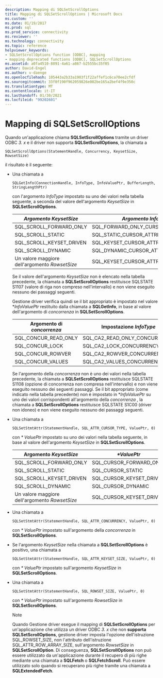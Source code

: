 ```yaml
---
description: Mapping di SQLSetScrollOptions
title: Mapping di SQLSetScrollOptions | Microsoft Docs
ms.custom: ''
ms.date: 01/19/2017
ms.prod: sql
ms.prod_service: connectivity
ms.reviewer: ''
ms.technology: connectivity
ms.topic: reference
helpviewer_keywords:
- SQLSetScrollOptions function [ODBC], mapping
- mapping deprecated functions [ODBC], SQLSetScrollOptions
ms.assetid: a0fa4510-8891-4a61-a867-b2555bc35f05
author: David-Engel
ms.author: v-daenge
ms.openlocfilehash: 105443a2b33a1903f1f22affef1c6ca70ee2cfdf
ms.sourcegitcommit: 33f0f190f962059826e002be165a2bef4f9e350c
ms.translationtype: MT
ms.contentlocale: it-IT
ms.lasthandoff: 01/30/2021
ms.locfileid: "99202601"
---
```

# <a name="sqlsetscrolloptions-mapping"></a>Mapping di SQLSetScrollOptions
Quando un'applicazione chiama **SQLSetScrollOptions** tramite un driver ODBC *3. x* e il driver non supporta **SQLSetScrollOptions**, la chiamata a  
  
```  
SQLSetScrollOptions(StatementHandle, Concurrency, KeysetSize, RowsetSize)  
```  
  
 il risultato è il seguente:  
  
-   Una chiamata a  
  
    ```  
    SQLGetInfo(ConnectionHandle, InfoType, InfoValuePtr, BufferLength, StringLengthPtr)  
    ```  
  
     con l'argomento *InfoType* impostato su uno dei valori nella tabella seguente, a seconda del valore dell'argomento *KeysetSize* in **SQLSetScrollOptions**.  
  
    |*Argomento KeysetSize*|*Argomento InfoType*|  
    |---------------------------|-------------------------|  
    |SQL_SCROLL_FORWARD_ONLY|SQL_FORWARD_ONLY_CURSOR_ATTRIBUTES2|  
    |SQL_SCROLL_STATIC|SQL_STATIC_CURSOR_ATTRIBUTES2|  
    |SQL_SCROLL_KEYSET_DRIVEN|SQL_KEYSET_CURSOR_ATTRIBUTES2|  
    |SQL_SCROLL_DYNAMIC|SQL_DYNAMIC_CURSOR_ATTRIBUTES2|  
    |Un valore maggiore dell'argomento *RowsetSize*|SQL_KEYSET_CURSOR_ATTRIBUTES2|  
  
     Se il valore dell'argomento *KeysetSize* non è elencato nella tabella precedente, la chiamata a **SQLSetScrollOptions** restituisce SQLSTATE S1107 (valore di riga non compreso nell'intervallo) e non viene eseguito nessuno dei passaggi seguenti.  
  
     Gestione driver verifica quindi se il bit appropriato è impostato nel valore **InfoValuePtr* restituito dalla chiamata a **SQLGetInfo**, in base al valore dell'argomento di *concorrenza* in **SQLSetScrollOptions**.  
  
    |Argomento di *concorrenza*|Impostazione *InfoType*|  
    |----------------------------|------------------------|  
    |SQL_CONCUR_READ_ONLY|SQL_CA2_READ_ONLY_CONCURRENCY|  
    |SQL_CONCUR_LOCK|SQL_CA2_LOCK_CONCURRENCY|  
    |SQL_CONCUR_ROWVER|SQL_CA2_ROWVER_CONCURRENCY|  
    |SQL_CONCUR_VALUES|SQL_CA2_VALUES_CONCURRENCY|  
  
     Se l'argomento della *concorrenza* non è uno dei valori nella tabella precedente, la chiamata a **SQLSetScrollOptions** restituisce SQLSTATE S1108 (opzione di concorrenza non compresa nell'intervallo) e non viene eseguito nessuno dei seguenti passaggi. Se il bit appropriato (come indicato nella tabella precedente) non è impostato in **InfoValuePtr* su uno dei valori corrispondenti all'argomento della *concorrenza* , la chiamata a **SQLSetScrollOptions** restituisce SQLSTATE S1C00 (driver non idoneo) e non viene eseguito nessuno dei passaggi seguenti.  
  
-   Una chiamata a  
  
    ```  
    SQLSetStmtAttr(StatementHandle, SQL_ATTR_CURSOR_TYPE, ValuePtr, 0)  
    ```  
  
     con *\* ValuePtr* impostato su uno dei valori nella tabella seguente, in base al valore dell'argomento *KeysetSize* in **SQLSetScrollOptions**.  
  
    |Argomento *KeysetSize*|*\*ValuePtr*|  
    |---------------------------|------------------|  
    |SQL_SCROLL_FORWARD_ONLY|SQL_CURSOR_FORWARD_ONLY|  
    |SQL_SCROLL_STATIC|SQL_CURSOR_STATIC|  
    |SQL_SCROLL_KEYSET_DRIVEN|SQL_CURSOR_KEYSET_DRIVEN|  
    |SQL_SCROLL_DYNAMIC|SQL_CURSOR_DYNAMIC|  
    |Un valore maggiore dell'argomento *RowsetSize*|SQL_CURSOR_KEYSET_DRIVEN|  
  
-   Una chiamata a  
  
    ```  
    SQLSetStmtAttr(StatementHandle, SQL_ATTR_CONCURRENCY, ValuePtr, 0)  
    ```  
  
     con *\* ValuePtr* impostato sull'argomento della *concorrenza* in **SQLSetScrollOptions**.  
  
-   Se l'argomento *KeysetSize* nella chiamata a **SQLSetScrollOptions** è positivo, una chiamata a  
  
    ```  
    SQLSetStmtAttr(StatementHandle, SQL_ATTR_KEYSET_SIZE, ValuePtr, 0)  
    ```  
  
     con *\* ValuePtr* impostato sull'argomento *KeysetSize* in **SQLSetScrollOptions**.  
  
-   Una chiamata a  
  
    ```  
    SQLSetStmtAttr(StatementHandle, SQL_ROWSET_SIZE, ValuePtr, 0)  
    ```  
  
     con *\* ValuePtr* impostato sull'argomento *RowsetSize* in **SQLSetScrollOptions**.  
  
    > [!NOTE]  
    >  Quando Gestione driver esegue il mapping di **SQLSetScrollOptions** per un'applicazione che utilizza un driver ODBC *3. x* che non **supporta SQLSetScrollOptions**, gestione driver imposta l'opzione dell'istruzione SQL_ROWSET_SIZE, non l'attributo dell'istruzione SQL_ATTR_ROW_ARRAY_SIZE, sull'argomento *RowsetSize* in **SQLSetScrollOption**. Di conseguenza, **SQLSetScrollOptions** non può essere utilizzato da un'applicazione durante il recupero di più righe mediante una chiamata a **SQLFetch** o **SQLFetchScroll**. Può essere utilizzato solo quando si recuperano più righe tramite una chiamata a **SQLExtendedFetch**.
